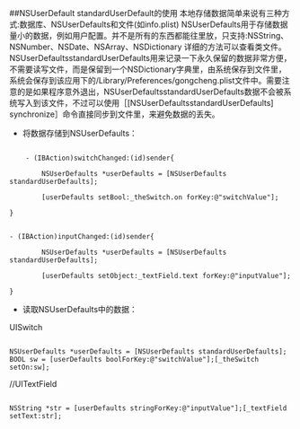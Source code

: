 ##NSUserDefault standardUserDefault的使用
  本地存储数据简单来说有三种方式:数据库、NSUserDefaults和文件(如info.plist)
  NSUserDefaults用于存储数据量小的数据，例如用户配置。并不是所有的东西都能往里放，只支持:NSString、NSNumber、NSDate、NSArray、NSDictionary
  详细的方法可以查看类文件。
  NSUserDefaultsstandardUserDefaults用来记录一下永久保留的数据非常方便，不需要读写文件，而是保留到一个NSDictionary字典里，由系统保存到文件里，系统会保存到该应用下的/Library/Preferences/gongcheng.plist文件中。需要注意的是如果程序意外退出，NSUserDefaultsstandardUserDefaults数据不会被系统写入到该文件，不过可以使用［[NSUserDefaultsstandardUserDefaults] synchronize］命令直接同步到文件里，来避免数据的丢失。
  - 将数据存储到NSUserDefaults：

<pre><code>
    - (IBAction)switchChanged:(id)sender{

        NSUserDefaults *userDefaults = [NSUserDefaults standardUserDefaults];

        [userDefaults setBool:_theSwitch.on forKey:@"switchValue"];

}
</pre></code>

<pre><code>
- (IBAction)inputChanged:(id)sender{

        NSUserDefaults *userDefaults = [NSUserDefaults standardUserDefaults];

        [userDefaults setObject:_textField.text forKey:@"inputValue"];

}
</pre></code>


- 读取NSUserDefaults中的数据：

UISwitch
<pre><code>
NSUserDefaults *userDefaults = [NSUserDefaults standardUserDefaults];
BOOL sw = [userDefaults boolForKey:@"switchValue"];[_theSwitch setOn:sw];
</pre></code>
//UITextField
<pre><code>
NSString *str = [userDefaults stringForKey:@"inputValue"];[_textField setText:str];
</pre></code>
